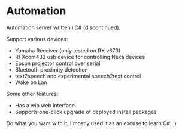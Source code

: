 # Automation
Automation server written i C# (discontinued).

Support various devices:
* Yamaha Receiver (only tested on RX v673)
* RFXcom433 usb device for controlling Nexa devices
* Epson projector control over serial
* Bluetooth proximity detection
* text2speech and experimental speech2text control
* Wake on Lan

Some other features:
* Has a wip web interface
* Supports one-click upgrade of deployed install packages

Do what you want with it, I mostly used it as an excuse to learn C#. :)
